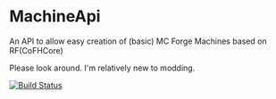 # MachineApi
An API to allow easy creation of (basic) MC Forge Machines based on RF(CoFHCore)

Please look around. I'm relatively new to modding.

[![Build Status](https://travis-ci.org/Jovascript/MachineApi.svg?branch=master)](https://travis-ci.org/Jovascript/MachineApi)


